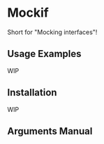 # Mockif

Short for "Mocking interfaces"!

## Usage Examples

WIP

## Installation

WIP

## Arguments Manual